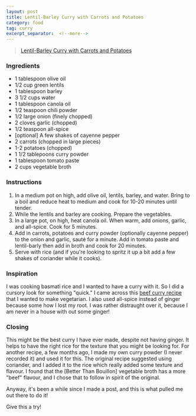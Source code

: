```yaml
---
layout: post
title: Lentil-Barley Curry with Carrots and Potatoes
category: food
tag: curry
excerpt_separator:  <!--more-->
---
```


<blockquote class="imgur-embed-pub" lang="en" data-id="a/NlIuuA9"  ><a href="//imgur.com/a/NlIuuA9">Lentil-Barley Curry with Carrots and Potatoes</a></blockquote><script async src="//s.imgur.com/min/embed.js" charset="utf-8"></script>

### Ingredients
* 1 tablespoon olive oil
* 1/2 cup green lentils
* 1 tablespoon barley
* 3 1/2 cups water
* 1 tablespoon canola oil
* 1/2 teaspoon chili powder
* 1/2 large onion (finely chopped)
* 2 cloves garlic (chopped)
* 1/2 teaspoon all-spice
* [optional] A few shakes of cayenne pepper
* 2 carrots (chopped in large pieces)
* 1-2 potatoes (chopped)
* 1 1/2 tablepoons curry powder
* 1 tablespoon tomato paste
* 2 cups vegetable broth

### Instructions
1. In a medium pot on high, add olive oil, lentils, barley, and water. Bring to a boil and reduce heat to medium and cook for 10-20 minutes until tender.
2. While the lentils and barley are cooking. Prepare the vegetables.
3. In a large pot, on high, heat canola oil. When warm, add onions, garlic, and all-spice. Cook for 5 minutes.
4. Add in carrots, potatoes and curry powder (optionally cayenne pepper) to the onion and garlic, sauté for a minute. Add in tomato paste and lentil-barly then add in broth and cook for 20 minutes.
5. Serve with rice (and if you're looking to spritz it up a bit add a few shakes of coriander while it cooks).

### Inspiration
I was cooking basmati rice and I wanted to have a curry with it. So I did a cursory look for something "quick." I came across this [beef curry recipe](https://www.bbcgoodfood.com/recipes/indian-beef-keema-carrots-potatoes) that I wanted to make vegetarian. I also used all-spice instead of ginger because some how I lost my root. I was rather distraught over it, because I am never in a house with out some ginger!

### Closing
This might be the best curry I have ever made, despite not having ginger. It helps to have the right rice for the texture that you might be looking for. For another recipe, a few months ago, I made my own curry powder (I never recorded it) and used it for this. The original recipe suggested using coriander, and I added it to the rice which really added some texture and flavour. I found that the [Better Than Bouillon] vegetable broth has a more "beef" flavour, and I chose that to follow in spirit of the original.

Anyway, it's been a while since I made a post, and this is what pulled me out there to do it!

Give this a try!